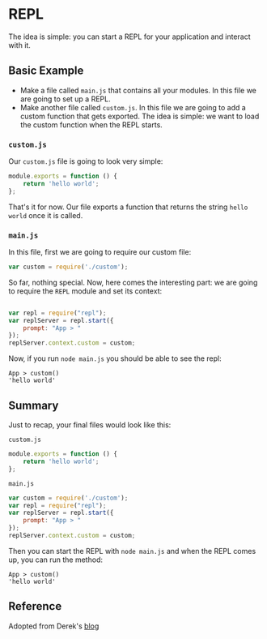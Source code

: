 # REPL

The idea is simple: you can start a REPL for your application and interact with it.

## Basic Example

- Make a file called `main.js` that contains all your modules. In this file we are going to set up a REPL.
- Make another file called `custom.js`. In this file we are going to add a custom function that gets exported. The idea is simple: we want to load the custom function when the REPL starts.


### `custom.js`

Our `custom.js` file is going to look very simple:

```javascript
module.exports = function () {
    return 'hello world';
};

```

That's it for now. Our file exports a function that returns the string `hello world` once it is called.

### `main.js`

In this file, first we are going to require our custom file:

```javascript
var custom = require('./custom');
```

So far, nothing special. Now, here comes the interesting part: we are going to require the `REPL` module and set its context:

```javascript

var repl = require("repl");
var replServer = repl.start({
    prompt: "App > "
});
replServer.context.custom = custom;
```

Now, if you run `node main.js` you should be able to see the repl:


```
App > custom()
'hello world'
```

## Summary

Just to recap, your final files would look like this:

`custom.js`

```javascript
module.exports = function () {
    return 'hello world';
};
```

`main.js`

```javascript
var custom = require('./custom');
var repl = require("repl");
var replServer = repl.start({
    prompt: "App > "
});
replServer.context.custom = custom;

```

Then you can start the REPL with `node main.js` and when the REPL comes up, you can run the method:


```
App > custom()
'hello world'
```

## Reference

Adopted from Derek's [blog](http://derickbailey.com/2014/07/02/build-your-own-app-specific-repl-for-your-nodejs-app/?__s=6n2n6htgba6o5nfw3kib)

